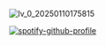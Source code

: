 ![lv_0_20250110175815](https://github.com/user-attachments/assets/f5570d88-57f6-459a-b2ce-f34ac490f878)

[![spotify-github-profile](https://spotify-github-profile.kittinanx.com/api/view?uid=2ubpn2lk6e950jdlqz8q8v26x&cover_image=true&theme=natemoo-re&show_offline=true&background_color=120202&interchange=true&bar_color=d13650&bar_color_cover=false)](https://github.com/kittinan/spotify-github-profile)

